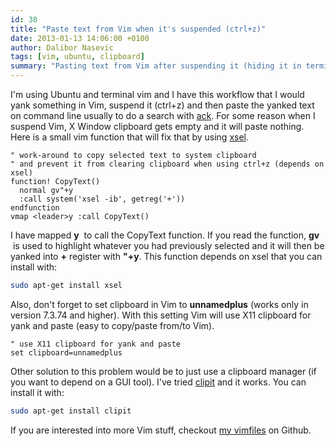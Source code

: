 ```yaml
---
id: 38
title: "Paste text from Vim when it's suspended (ctrl+z)"
date: 2013-01-13 14:06:00 +0100
author: Dalibor Nasevic
tags: [vim, ubuntu, clipboard]
summary: "Pasting text from Vim after suspending it (hiding it in terminal by pressing ctrl+z)."
---
```


I'm using Ubuntu and terminal vim and I have this workflow that I would yank something in Vim, suspend it (ctrl+z) and then paste the yanked text on command line usually to do a search with [ack](http://betterthangrep.com/ "ack is a tool like grep, optimized for programmers"). For some reason when I suspend Vim, X Window clipboard gets empty and it will paste nothing. Here is a small vim function that will fix that by using [xsel](http://www.vergenet.net/~conrad/software/xsel/ "Command-line program for getting and setting the contents of the X selection").

```vim
" work-around to copy selected text to system clipboard
" and prevent it from clearing clipboard when using ctrl+z (depends on xsel)
function! CopyText()
  normal gv"+y
  :call system('xsel -ib', getreg('+'))
endfunction
vmap <leader>y :call CopyText()
```

I have mapped **<leader>y**  to call the CopyText function. If you read the function, **gv**  is used to highlight whatever you had previously selected and it will then be yanked into **+** register with **"+y**. This function depends on xsel that you can install with:

```bash
sudo apt-get install xsel
```

Also, don't forget to set clipboard in Vim to **unnamedplus** (works only in version 7.3.74 and higher). With this setting Vim will use X11 clipboard for yank and paste (easy to copy/paste from/to Vim).

```vim
" use X11 clipboard for yank and paste
set clipboard=unnamedplus
```

Other solution to this problem would be to just use a clipboard manager (if you want to depend on a GUI tool). I've tried [clipit](http://clipit.rspwn.com/ "Clipit clipboard manager") and it works. You can install it with:

```bash
sudo apt-get install clipit
```

If you are interested into more Vim stuff, checkout [my vimfiles](https://github.com/dalibor/vimfiles "My vimfiles") on Github.
